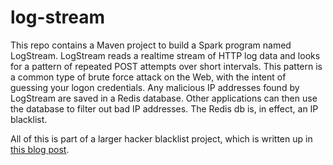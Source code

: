 # log-stream
This repo contains a Maven project to build a Spark program named LogStream.  LogStream reads a realtime stream of HTTP log data and looks for a pattern of repeated POST attempts over short intervals.  This pattern is a common type of brute force attack on the Web, with the intent of guessing your logon credentials.  Any malicious IP addresses found by LogStream are saved in a Redis database.  Other applications can then use the database to filter out bad IP addresses.  The Redis db is, in effect, an IP blacklist.

All of this is part of a larger hacker blacklist project, which is written up in [this blog post](http://datasciex.com/?p=161).  
